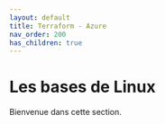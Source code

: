 ```yaml
---
layout: default
title: Terraform - Azure
nav_order: 200
has_children: true
---
```


# Les bases de Linux

Bienvenue dans cette section.

